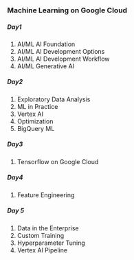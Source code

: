 ### Machine Learning on Google Cloud

##### Day1

1. AI/ML AI Foundation
2. AI/ML AI Development Options
3. AI/ML AI Development Workflow
4. AI/ML Generative AI

##### Day2 

1. Exploratory Data Analysis
2. ML in Practice
3. Vertex AI
4. Optimization
5. BigQuery ML

##### Day3

1. Tensorflow on Google Cloud

##### Day4

1. Feature Engineering

##### Day 5

1. Data in the Enterprise
2. Custom Training
3. Hyperparameter Tuning
4. Vertex AI Pipeline